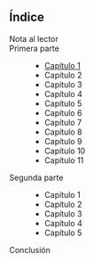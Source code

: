 
<head>
      <link rel="stylesheet" href="b-contenidos.css"/>
      <title>Sab</title>
   </head>
   <body>
      
  <h2>Índice</h2>
    <dl>
  <dt>Nota al lector</dt>
  <dt>Primera parte</dt>
      <dd>
            <ul>
                  <li><a href="https://gntobonb.github.io/Sab/contenido/primera_parte/cap1/cap1.html">Capítulo 1</a></li>
            <li>Capítulo 2</li>
            <li>Capítulo 3</li>
            <li>Capítulo 4</li>
            <li>Capítulo 5</li>
            <li>Capítulo 6</li>
            <li>Capítulo 7</li>
            <li>Capítulo 8</li>
            <li>Capítulo 9</li>
            <li>Capítulo 10</li>
            <li>Capítulo 11</li>
            </ul>
        </dd>
  <dt>Segunda parte</dt>
      <dd>
            <ul>
            <li>Capítulo 1</li>
            <li>Capítulo 2</li>
            <li>Capítulo 3</li>
            <li>Capítulo 4</li>
            <li>Capítulo 5</li>
            </ul>
        </dd>
  <dt>Conclusión</dt>
    </dl>
    
    
  
   </body>
